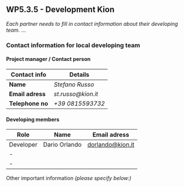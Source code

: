 ## WP5.3.5 - Development Kion

*Each partner needs to fill in contact information about their developing team.*
...

### Contact information for local developing team

#### Project manager / Contact person
| Contact info      | Details                        |
| ----------------- | ------------------------------ |
| **Name**          |  _Stefano Russo_              |
| **Email adress**  |  _st.russo@kion.it_            |
| **Telephone no**  |  _+39 0815593732_              |

#### Developing members
|     Role       |      Name         |              Email adress                 |
| -------------  | ----------------- | ----------------------------------------- |
| Developer      |  Dario Orlando    |  dorlando@kion.it                         |
|      -         |                   |                                           |
|      -         |                   |                                           |             

Other important information _(please specify below:)_ 
